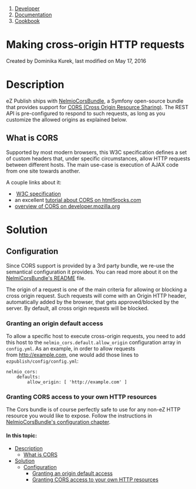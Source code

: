 1.  [Developer](index.html)
2.  [Documentation](Documentation_31429504.html)
3.  [Cookbook](Cookbook_31429528.html)

# Making cross-origin HTTP requests 

Created by Dominika Kurek, last modified on May 17, 2016

# Description

eZ Publish ships with [NelmioCorsBundle](https://github.com/nelmio/NelmioCorsBundle), a Symfony open-source bundle that provides support for [CORS (Cross Origin Resource Sharing)](http://www.w3.org/TR/cors/). The REST API is pre-configured to respond to such requests, as long as you customize the allowed origins as explained below.

## What is CORS

Supported by most modern browsers, this W3C specification defines a set of custom headers that, under specific circumstances, allow HTTP requests between different hosts. The main use-case is execution of AJAX code from one site towards another.

A couple links about it:

-    [W3C specification](http://www.w3.org/TR/cors/)
-   an excellent [tutorial about CORS on html5rocks.com](http://www.html5rocks.com/en/tutorials/cors/)
-   [overview of CORS on developer.mozilla.org](https://developer.mozilla.org/en-US/docs/HTTP/Access_control_CORS)

# Solution

## Configuration

Since CORS support is provided by a 3rd party bundle, we re-use the semantical configuration it provides. You can read more about it on the [NelmiCorsBundle's README](https://github.com/nelmio/NelmioCorsBundle/blob/master/README.md) file.

The origin of a request is one of the main criteria for allowing or blocking a cross origin request. Such requests will come with an Origin HTTP header, automatically added by the browser, that gets approved/blocked by the server. By default, all cross origin requests will be blocked.

### Granting an origin default access

To allow a specific host to execute cross-origin requests, you need to add this host to the `nelmio_cors.default.allow_origin` configuration array in `config.yml`. As an example, in order to allow requests from <http://example.com,> one would add those lines to `ezpublish/config/config.yml`:

``` brush:
nelmio_cors:
    defaults:
        allow_origin: [ 'http://example.com' ] 
```

### Granting CORS access to your own HTTP resources

The Cors bundle is of course perfectly safe to use for any non-eZ HTTP resource you would like to expose.
Follow the instructions in [NelmioCorsBundle's configuration chapter](https://github.com/nelmio/NelmioCorsBundle/blob/master/README.md#configuration).

#### In this topic:

-   [Description](#Makingcross-originHTTPrequests-Description)
    -   [What is CORS](#Makingcross-originHTTPrequests-WhatisCORS)
-   [Solution](#Makingcross-originHTTPrequests-Solution)
    -   [Configuration](#Makingcross-originHTTPrequests-Configuration)
        -   [Granting an origin default access](#Makingcross-originHTTPrequests-Grantinganorigindefaultaccess)
        -   [Granting CORS access to your own HTTP resources](#Makingcross-originHTTPrequests-GrantingCORSaccesstoyourownHTTPresources)






